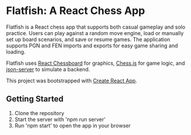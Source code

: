 # Flatfish: A React Chess App

Flatfish is a React chess app that supports both casual gameplay and solo practice. Users can play against a random move engine, load or manually set up board scenarios, and save or resume games. The application supports PGN and FEN imports and exports for easy game sharing and loading.

Flatfish uses [React Chessboard](https://github.com/Clariity/react-chessboard) for graphics, [Chess.js](https://github.com/jhlywa/chess.js) for game logic, and [json-server](https://github.com/typicode/json-server) to simulate a backend.

This project was bootstrapped with [Create React App](https://github.com/facebook/create-react-app). 


## Getting Started

1. Clone the repository
2. Start the server with 'npm run server'
3. Run 'npm start' to open the app in your browser
